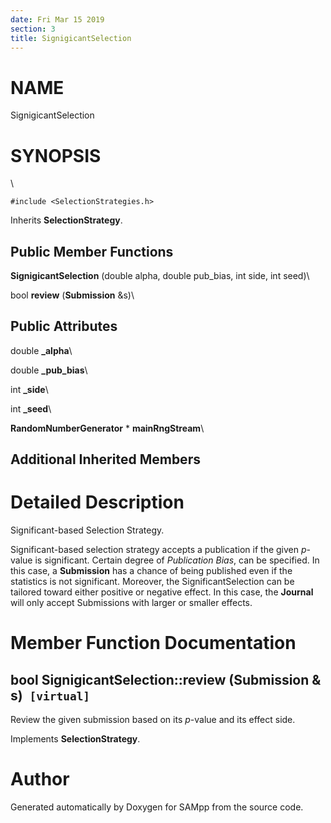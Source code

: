 ```yaml
---
date: Fri Mar 15 2019
section: 3
title: SignigicantSelection
---
```


NAME
====

SignigicantSelection

SYNOPSIS
========

\

`#include <SelectionStrategies.h>`

Inherits **SelectionStrategy**.

Public Member Functions
-----------------------

**SignigicantSelection** (double alpha, double pub\_bias, int side, int
seed)\

bool **review** (**Submission** &s)\

Public Attributes
-----------------

double **\_alpha**\

double **\_pub\_bias**\

int **\_side**\

int **\_seed**\

**RandomNumberGenerator** \* **mainRngStream**\

Additional Inherited Members
----------------------------

Detailed Description
====================

Significant-based Selection Strategy.

Significant-based selection strategy accepts a publication if the given
*p*-value is significant. Certain degree of *Publication Bias*, can be
specified. In this case, a **Submission** has a chance of being
published even if the statistics is not significant. Moreover, the
SignificantSelection can be tailored toward either positive or negative
effect. In this case, the **Journal** will only accept Submissions with
larger or smaller effects.

Member Function Documentation
=============================

bool SignigicantSelection::review (**Submission** & s)` [virtual]`
------------------------------------------------------------------

Review the given submission based on its *p*-value and its effect side.

Implements **SelectionStrategy**.

Author
======

Generated automatically by Doxygen for SAMpp from the source code.
